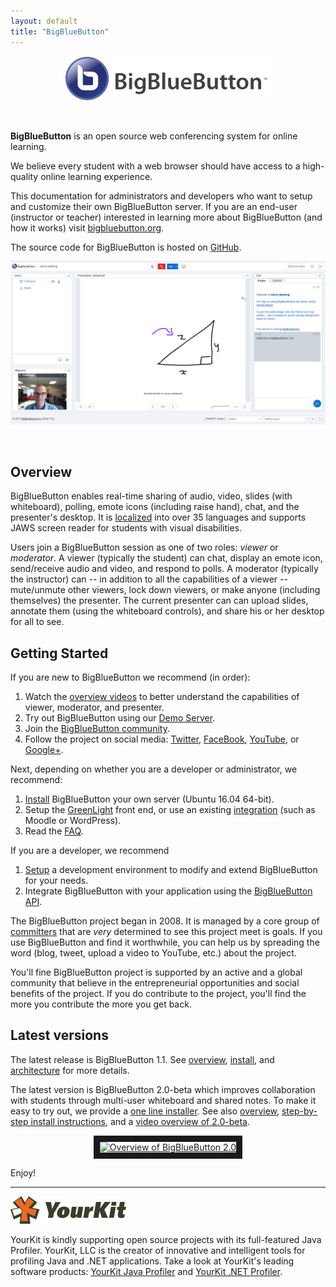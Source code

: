 ```yaml
---
layout: default
title: "BigBlueButton"
---
```


<p align="center">
  <img src="/images/logo.png"/>
</p><br>

**BigBlueButton** is an open source web conferencing system for online learning.  

We believe every student with a web browser should have access to a high-quality online learning experience.  

This documentation for administrators and developers who want to setup and customize their own BigBlueButton server. If you are an end-user (instructor or teacher) interested in learning more about BigBlueButton (and how it works) visit [bigbluebutton.org](http://bigbluebutton.org). 

The source code for BigBlueButton is hosted on [GitHub](http://github.com/bigbluebutton/bigbluebutton).

<p align="center">
  <img src="/images/20-screenshot.png"/>
</p><br>

## Overview

BigBlueButton enables real-time sharing of audio, video, slides (with whiteboard), polling, emote icons (including raise hand), chat, and the presenter's desktop.  It is [localized](/dev/localization.html) into over 35 languages and supports JAWS screen reader for students with visual disabilities. 

Users join a BigBlueButton session as one of two roles: _viewer_ or _moderator_.  A viewer (typically the student) can chat, display an emote icon, send/receive audio and video, and respond to polls.  A moderator (typically the instructor) can -- in addition to all the capabilities of a viewer -- mute/unmute other viewers, lock down viewers, or make anyone (including themselves) the presenter.  The current presenter can can upload slides, annotate them (using the whiteboard controls), and share his or her desktop for all to see.


## Getting Started

If you are new to BigBlueButton we recommend (in order): 

  1. Watch the [overview videos](http://bigbluebutton.org/videos) to better understand the capabilities of viewer, moderator, and presenter.
  1. Try out BigBlueButton using our [Demo Server](http://demo.bigbluebutton.org/). 
  1. Join the [BigBlueButton community](https://bigbluebutton.org/support/community/).
  1. Follow the project on social media: [Twitter](https://twitter.com/bigbluebutton), [FaceBook](https://www.facebook.com/bigbluebutton), [YouTube](https://www.youtube.com/user/bigbluebuttonshare), or [Google+](https://plus.google.com/+bigbluebutton).  
      
Next, depending on whether you are a developer or administrator, we recommend:

  1. [Install](/install/install.html) BigBlueButton your own server (Ubuntu 16.04 64-bit).
  1. Setup the [GreenLight](/install/green-light.html) front end, or use an existing [integration](https://bigbluebutton.org/integrations/) (such as Moodle or WordPress).
  1. Read the [FAQ](/support/faq.html).

If you are a developer, we recommend
  1. [Setup](/dev/setup.html) a development environment to modify and extend BigBlueButton for your needs.
  1. Integrate BigBlueButton with your application using the [BigBlueButton API](/dev/api.html).

The BigBlueButton project began in 2008. It is managed by a core group of [committers](/support/faq.html#bigbluebutton-committer) that are _very_ determined to see this project meet is goals.  If you use BigBlueButton and find it worthwhile, you can help us by spreading the word (blog, tweet, upload a video to YouTube, etc.) about the project.  

You'll fine BigBlueButton project is supported by an active and a global community that believe in the entrepreneurial opportunities and social benefits of the project.  If you do contribute to the project, you'll find the more you contribute the more you get back.

## Latest versions

The latest release is BigBlueButton 1.1. See [overview](/overview/overview.html), [install](/install/install.html), and [architecture](/overview/architecture.html) for more details.  

The latest version is BigBlueButton 2.0-beta which improves collaboration with students through  multi-user whiteboard and shared notes.  To make it easy to try out, we provide a [one line installer](https://github.com/bigbluebutton/bbb-install).  See also [overview](/2.0/20overview.html), [step-by-step install instructions](/2.0/20install.html), and a [video overview of 2.0-beta](https://www.youtube.com/watch?v=NQPrdc-W-6A).


<p align="center">
  <a href="http://www.youtube.com/watch?feature=player_embedded&v=NQPrdc-W-6A" target="_blank"><img src="http://img.youtube.com/vi/NQPrdc-W-6A/0.jpg" alt="Overview of BigBlueButton 2.0" width="480" height="360" border="10" /></a>
</p>

Enjoy!

---

![yourkit](/images/yourkit.png)

YourKit is kindly supporting open source projects with its full-featured Java Profiler. YourKit, LLC is the creator of innovative and intelligent tools for profiling Java and .NET applications. Take a look at YourKit's leading software products: [YourKit Java Profiler](https://www.yourkit.com/java/profiler/index.jsp) and [YourKit .NET Profiler](https://www.yourkit.com/.net/profiler/index.jsp).

